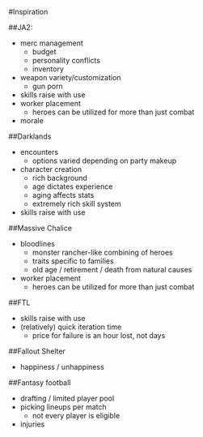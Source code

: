 #Inspiration

##JA2:

* merc management
  * budget
  * personality conflicts
  * inventory
* weapon variety/customization
  * gun porn
* skills raise with use
* worker placement
  * heroes can be utilized for more than just combat
* morale

##Darklands

* encounters
  * options varied depending on party makeup
* character creation
  * rich background
  * age dictates experience
  * aging affects stats
  * extremely rich skill system
* skills raise with use

##Massive Chalice

* bloodlines
  * monster rancher-like combining of heroes
  * traits specific to families
  * old age / retirement / death from natural causes
* worker placement
  * heroes can be utilized for more than just combat

##FTL

* skills raise with use
* (relatively) quick iteration time
  * price for failure is an hour lost, not days

##Fallout Shelter

* happiness / unhappiness

##Fantasy football

* drafting / limited player pool
* picking lineups per match
  * not every player is eligible
* injuries
